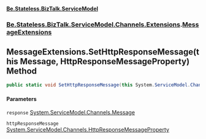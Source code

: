 #### [Be.Stateless.BizTalk.ServiceModel](README.md 'README')
### [Be.Stateless.BizTalk.ServiceModel.Channels.Extensions](Be.Stateless.BizTalk.ServiceModel.Channels.Extensions.md 'Be.Stateless.BizTalk.ServiceModel.Channels.Extensions').[MessageExtensions](MessageExtensions.md 'Be.Stateless.BizTalk.ServiceModel.Channels.Extensions.MessageExtensions')

## MessageExtensions.SetHttpResponseMessage(this Message, HttpResponseMessageProperty) Method

```csharp
public static void SetHttpResponseMessage(this System.ServiceModel.Channels.Message response, System.ServiceModel.Channels.HttpResponseMessageProperty httpResponseMessage);
```
#### Parameters

<a name='Be.Stateless.BizTalk.ServiceModel.Channels.Extensions.MessageExtensions.SetHttpResponseMessage(thisSystem.ServiceModel.Channels.Message,System.ServiceModel.Channels.HttpResponseMessageProperty).response'></a>

`response` [System.ServiceModel.Channels.Message](https://docs.microsoft.com/en-us/dotnet/api/System.ServiceModel.Channels.Message 'System.ServiceModel.Channels.Message')

<a name='Be.Stateless.BizTalk.ServiceModel.Channels.Extensions.MessageExtensions.SetHttpResponseMessage(thisSystem.ServiceModel.Channels.Message,System.ServiceModel.Channels.HttpResponseMessageProperty).httpResponseMessage'></a>

`httpResponseMessage` [System.ServiceModel.Channels.HttpResponseMessageProperty](https://docs.microsoft.com/en-us/dotnet/api/System.ServiceModel.Channels.HttpResponseMessageProperty 'System.ServiceModel.Channels.HttpResponseMessageProperty')